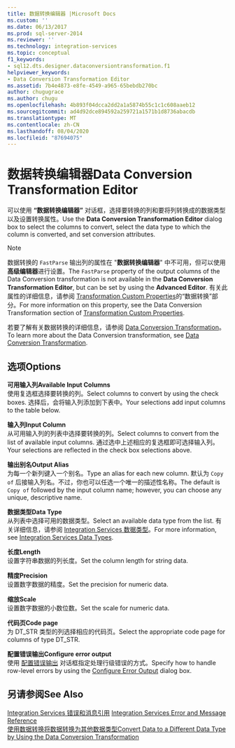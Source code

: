 ```yaml
---
title: 数据转换编辑器 |Microsoft Docs
ms.custom: ''
ms.date: 06/13/2017
ms.prod: sql-server-2014
ms.reviewer: ''
ms.technology: integration-services
ms.topic: conceptual
f1_keywords:
- sql12.dts.designer.dataconversiontransformation.f1
helpviewer_keywords:
- Data Conversion Transformation Editor
ms.assetid: 7b4e4873-e8fe-4549-a965-65bebdb270bc
author: chugugrace
ms.author: chugu
ms.openlocfilehash: 4b893f04dcca2dd2a1a5874b55c1c1c608aaeb12
ms.sourcegitcommit: ad4d92dce894592a259721a1571b1d8736abacdb
ms.translationtype: MT
ms.contentlocale: zh-CN
ms.lasthandoff: 08/04/2020
ms.locfileid: "87694075"
---
```

# <a name="data-conversion-transformation-editor"></a><span data-ttu-id="8b0be-102">数据转换编辑器</span><span class="sxs-lookup"><span data-stu-id="8b0be-102">Data Conversion Transformation Editor</span></span>
  <span data-ttu-id="8b0be-103">可以使用 **“数据转换编辑器”** 对话框，选择要转换的列和要将列转换成的数据类型以及设置转换属性。</span><span class="sxs-lookup"><span data-stu-id="8b0be-103">Use the **Data Conversion Transformation Editor** dialog box to select the columns to convert, select the data type to which the column is converted, and set conversion attributes.</span></span>  
  
> [!NOTE]  
>  <span data-ttu-id="8b0be-104">数据转换的 `FastParse` 输出列的属性在 "**数据转换编辑器**" 中不可用，但可以使用**高级编辑器**进行设置。</span><span class="sxs-lookup"><span data-stu-id="8b0be-104">The `FastParse` property of the output columns of the Data Conversion transformation is not available in the **Data Conversion Transformation Editor**, but can be set by using the **Advanced Editor**.</span></span> <span data-ttu-id="8b0be-105">有关此属性的详细信息，请参阅 [Transformation Custom Properties](data-flow/transformations/transformation-custom-properties.md)的“数据转换”部分。</span><span class="sxs-lookup"><span data-stu-id="8b0be-105">For more information on this property, see the Data Conversion Transformation section of [Transformation Custom Properties](data-flow/transformations/transformation-custom-properties.md).</span></span>  
  
 <span data-ttu-id="8b0be-106">若要了解有关数据转换的详细信息，请参阅 [Data Conversion Transformation](data-flow/transformations/data-conversion-transformation.md)。</span><span class="sxs-lookup"><span data-stu-id="8b0be-106">To learn more about the Data Conversion transformation, see [Data Conversion Transformation](data-flow/transformations/data-conversion-transformation.md).</span></span>  
  
## <a name="options"></a><span data-ttu-id="8b0be-107">选项</span><span class="sxs-lookup"><span data-stu-id="8b0be-107">Options</span></span>  
 <span data-ttu-id="8b0be-108">**可用输入列**</span><span class="sxs-lookup"><span data-stu-id="8b0be-108">**Available Input Columns**</span></span>  
 <span data-ttu-id="8b0be-109">使用复选框选择要转换的列。</span><span class="sxs-lookup"><span data-stu-id="8b0be-109">Select columns to convert by using the check boxes.</span></span> <span data-ttu-id="8b0be-110">选择后，会将输入列添加到下表中。</span><span class="sxs-lookup"><span data-stu-id="8b0be-110">Your selections add input columns to the table below.</span></span>  
  
 <span data-ttu-id="8b0be-111">**输入列**</span><span class="sxs-lookup"><span data-stu-id="8b0be-111">**Input Column**</span></span>  
 <span data-ttu-id="8b0be-112">从可用输入列的列表中选择要转换的列。</span><span class="sxs-lookup"><span data-stu-id="8b0be-112">Select columns to convert from the list of available input columns.</span></span> <span data-ttu-id="8b0be-113">通过选中上述相应的复选框即可选择输入列。</span><span class="sxs-lookup"><span data-stu-id="8b0be-113">Your selections are reflected in the check box selections above.</span></span>  
  
 <span data-ttu-id="8b0be-114">**输出别名**</span><span class="sxs-lookup"><span data-stu-id="8b0be-114">**Output Alias**</span></span>  
 <span data-ttu-id="8b0be-115">为每一个新列键入一个别名。</span><span class="sxs-lookup"><span data-stu-id="8b0be-115">Type an alias for each new column.</span></span> <span data-ttu-id="8b0be-116">默认为 `Copy of` 后接输入列名。不过，你也可以任选一个唯一的描述性名称。</span><span class="sxs-lookup"><span data-stu-id="8b0be-116">The default is `Copy of` followed by the input column name; however, you can choose any unique, descriptive name.</span></span>  
  
 <span data-ttu-id="8b0be-117">**数据类型**</span><span class="sxs-lookup"><span data-stu-id="8b0be-117">**Data Type**</span></span>  
 <span data-ttu-id="8b0be-118">从列表中选择可用的数据类型。</span><span class="sxs-lookup"><span data-stu-id="8b0be-118">Select an available data type from the list.</span></span> <span data-ttu-id="8b0be-119">有关详细信息，请参阅 [Integration Services 数据类型](data-flow/integration-services-data-types.md)。</span><span class="sxs-lookup"><span data-stu-id="8b0be-119">For more information, see [Integration Services Data Types](data-flow/integration-services-data-types.md).</span></span>  
  
 <span data-ttu-id="8b0be-120">**长度**</span><span class="sxs-lookup"><span data-stu-id="8b0be-120">**Length**</span></span>  
 <span data-ttu-id="8b0be-121">设置字符串数据的列长度。</span><span class="sxs-lookup"><span data-stu-id="8b0be-121">Set the column length for string data.</span></span>  
  
 <span data-ttu-id="8b0be-122">**精度**</span><span class="sxs-lookup"><span data-stu-id="8b0be-122">**Precision**</span></span>  
 <span data-ttu-id="8b0be-123">设置数字数据的精度。</span><span class="sxs-lookup"><span data-stu-id="8b0be-123">Set the precision for numeric data.</span></span>  
  
 <span data-ttu-id="8b0be-124">**缩放**</span><span class="sxs-lookup"><span data-stu-id="8b0be-124">**Scale**</span></span>  
 <span data-ttu-id="8b0be-125">设置数字数据的小数位数。</span><span class="sxs-lookup"><span data-stu-id="8b0be-125">Set the scale for numeric data.</span></span>  
  
 <span data-ttu-id="8b0be-126">**代码页**</span><span class="sxs-lookup"><span data-stu-id="8b0be-126">**Code page**</span></span>  
 <span data-ttu-id="8b0be-127">为 DT_STR 类型的列选择相应的代码页。</span><span class="sxs-lookup"><span data-stu-id="8b0be-127">Select the appropriate code page for columns of type DT_STR.</span></span>  
  
 <span data-ttu-id="8b0be-128">**配置错误输出**</span><span class="sxs-lookup"><span data-stu-id="8b0be-128">**Configure error output**</span></span>  
 <span data-ttu-id="8b0be-129">使用 [配置错误输出](../../2014/integration-services/configure-error-output.md) 对话框指定处理行级错误的方式。</span><span class="sxs-lookup"><span data-stu-id="8b0be-129">Specify how to handle row-level errors by using the [Configure Error Output](../../2014/integration-services/configure-error-output.md) dialog box.</span></span>  
  
## <a name="see-also"></a><span data-ttu-id="8b0be-130">另请参阅</span><span class="sxs-lookup"><span data-stu-id="8b0be-130">See Also</span></span>  
 <span data-ttu-id="8b0be-131">[Integration Services 错误和消息引用](../../2014/integration-services/integration-services-error-and-message-reference.md) </span><span class="sxs-lookup"><span data-stu-id="8b0be-131">[Integration Services Error and Message Reference](../../2014/integration-services/integration-services-error-and-message-reference.md) </span></span>  
 [<span data-ttu-id="8b0be-132">使用数据转换将数据转换为其他数据类型</span><span class="sxs-lookup"><span data-stu-id="8b0be-132">Convert Data to a Different Data Type by Using the Data Conversion Transformation</span></span>](data-flow/transformations/convert-data-type-by-using-data-conversion-transformation.md)  
  
  
